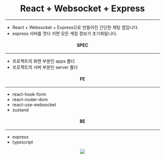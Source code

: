 <h1 align="center">React + Websocket + Express</h1>
<hr/>

<ul>
  <li>React + Websocket + Express으로 만들어진 간단한 채팅 앱입니다.</li>
  <li>express 서버를 껏다 키면 모든 계정 정보가 초기화됩니다.</li>
</ul>

<h4 align="center">SPEC</h4>
<hr/>
<ul>
  <li>프로젝트의 화면 부분인 apps 폴더</li>
  <li>프로젝트의 서버 부분인 server 폴더</li>
</ul>

<h4 align="center">FE</h4>
<hr/>
<ul>
  <li>react-hook-form</li>
  <li>react-router-dom</li>
  <li>react-use-websocket</li>
  <li>zustand</li>
</ul>

<h4 align="center">BE</h4>
<hr/>
<ul>
  <li>express</li>
  <li>typescript</li>
</ul>

<p align="center">
    <img src="https://github.com/teapotsoup/react_websocket_express/assets/64897060/14f93055-a7ca-49a4-aaf4-8c9d931f50c4">
</p>

